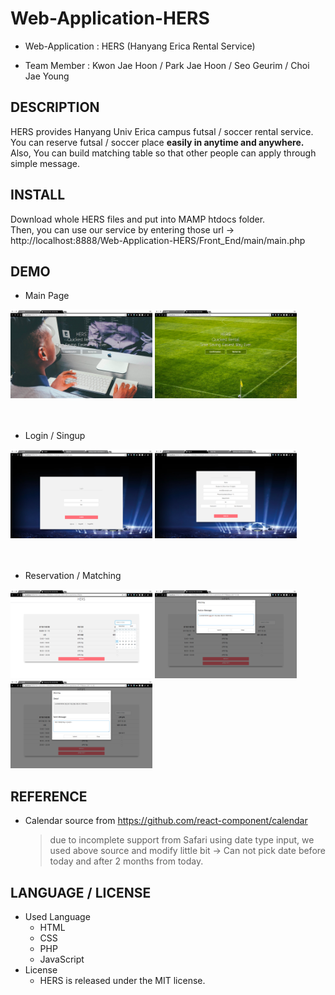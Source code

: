 # Web-Application-HERS

* Web-Application : HERS (Hanyang Erica Rental Service)

* Team Member : Kwon Jae Hoon / Park Jae Hoon / Seo Geurim / Choi Jae Young

## DESCRIPTION
HERS provides Hanyang Univ Erica campus futsal / soccer rental service.
<br>
You can reserve futsal / soccer place **easily in anytime and anywhere.**
<br>
Also, You can build matching table so that other people can apply through simple message.

## INSTALL
Download whole HERS files and put into MAMP htdocs folder. 
<br>Then, you can use our service by entering those url ->
<br>
http://localhost:8888/Web-Application-HERS/Front_End/main/main.php


## DEMO

* Main Page
<div>
<img src = "/readmeimgs/main1.png" alt = "main" width="45%" height = "auto" />
<img src = "/readmeimgs/main2.png" alt = "main" width="45%" height = "auto" />
</div>
<br>
<br>

* Login / Singup
<div>
<img src = "/readmeimgs/login.png" alt = "login" width="45%" height = "auto" />
<img src = "/readmeimgs/singup.png" alt = "singup" width="45%" height = "auto" />
</div>
<br>
<br>

* Reservation / Matching
<div>
<img src = "/readmeimgs/reserve1.png" alt = "reservation" width="45%" height = "auto" />
<img src = "/readmeimgs/match2.png" alt = "matching" width="45%" height = "auto" />
<img src = "/readmeimgs/match4.png" alt = "matching" width="45%" height = "auto" />
</div>

## REFERENCE
* Calendar source from https://github.com/react-component/calendar 
  > due to incomplete support from Safari using date type input, we used above source and modify little bit ->
  > Can not pick date before today and after 2 months from today.
  
## LANGUAGE / LICENSE
* Used Language
  * HTML
  * CSS
  * PHP
  * JavaScript
* License
  * HERS is released under the MIT license.

